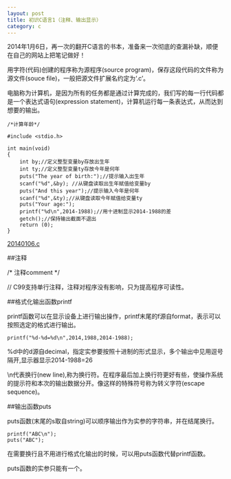 ```yaml
---
layout: post
title: 初识C语言1（注释、输出显示）
category: c
---
```


2014年1月6日，再一次的翻开C语言的书本，准备来一次彻底的查漏补缺，顺便在自己的网站上把笔记做好！

用字符(代码)创建的程序称为源程序(source program)，保存这段代码的文件称为源文件(souce file)，一般把源文件扩展名约定为‘.c’。

电脑称为计算机，是因为所有的任务都是通过计算完成的，我们写的每一行代码都是一个表达式语句(expression statement)，计算机运行每一条表达式，从而达到想要的输出。

    /*计算年龄*/
    
    #include <stdio.h>
    
    int main(void)
    {
        int by;//定义整型变量by存放出生年
        int ty;//定义整型变量ty存放今年是何年 
        puts("The year of birth:");//提示输入出生年 
        scanf("%d",&by); //从键盘读取出生年赋值给变量by
        puts("And this year");//提示输入今年是何年
        scanf("%d",&ty);//从键盘读取今年赋值给变量ty
        puts("Your age:"); 
        printf("%d\n",2014-1988);//用十进制显示2014-1988的差
        getch();//保持输出截面不退出 
        return (0);
    }

[20140106.c](http://oriyao.oss-cn-hangzhou.aliyuncs.com/website/C/201401/20140106.c)

##注释

/* 注释comment */

// C99支持单行注释，注释对程序没有影响，只为提高程序可读性。

##格式化输出函数printf

printf函数可以在显示设备上进行输出操作，printf末尾的f源自format，表示可以按照选定的格式进行输出。

    printf("%d-%d=%d\n",2014,1988,2014-1988);

%d中的d源自decimal，指定实参要按照十进制的形式显示，多个输出中见用逗号隔开,显示器显示2014-1988=26

\n代表换行(new line),称为换行符。在程序最后加上换行符更好有些，使操作系统的提示符和本次的输出数据分开。像这样的特殊符号称为转义字符(escape sequence)。

##输出函数puts

puts函数(末尾的s取自string)可以顺序输出作为实参的字符串，并在结尾换行。

    printf("ABC\n");
    puts("ABC");
    
在需要换行且不用进行格式化输出的时候，可以用puts函数代替printf函数。

puts函数的实参只能有一个。


